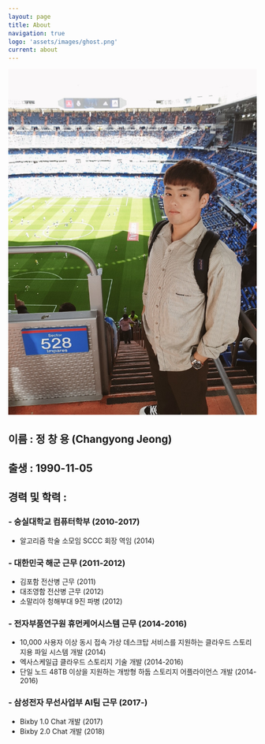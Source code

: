 ```yaml
---
layout: page
title: About
navigation: true
logo: 'assets/images/ghost.png'
current: about
---
```


![Jeong](../assets/images/about/about.jpg)

## 이름 : 정 창 용 (Changyong Jeong)

## 출생 : 1990-11-05

## 경력 및 학력 : 

### - 숭실대학교 컴퓨터학부 (2010-2017)
* 알고리즘 학술 소모임 SCCC 회장 역임 (2014)

### - 대한민국 해군 근무 (2011-2012)
* 김포함 전산병 근무 (2011)
* 대조영함 전산병 근무 (2012)
* 소말리아 청해부대 9진 파병 (2012)

### - 전자부품연구원 휴먼케어시스템 근무 (2014-2016)
* 10,000 사용자 이상 동시 접속 가상 데스크탑 서비스를 지원하는 클라우드 스토리지용 파일 시스템 개발 (2014)
* 엑사스케일급 클라우드 스토리지 기술 개발 (2014-2016)
* 단일 노드 48TB 이상을 지원하는 개방형 하둡 스토리지 어플라이언스 개발 (2014-2016)

### - 삼성전자 무선사업부 AI팀 근무 (2017-)
* Bixby 1.0 Chat 개발 (2017)
* Bixby 2.0 Chat 개발 (2018)
